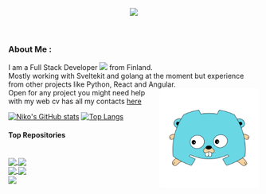 <p align="center"><img src="https://media4.giphy.com/media/v1.Y2lkPTc5MGI3NjExemRkcGsxNjY1cnM4N3RtZjJ4MTVzYzN1eDd4eGdsbG8wazB1ZG85ZSZlcD12MV9pbnRlcm5hbF9naWZfYnlfaWQmY3Q9Zw/SScTyz7dQ0Gf7c9dZ9/giphy.gif" width="100"/></p>
<p align="center"><img src="https://komarev.com/ghpvc/?username=NikoJunttila&style=flat-square&color=blue" alt=""></p>

### About Me :

I am a Full Stack Developer <img src="https://media.giphy.com/media/WUlplcMpOCEmTGBtBW/giphy.gif" width="30"> from Finland.<br>
Mostly working with Sveltekit and golang at the moment but experience from other projects like Python, React and Angular. <img align="right" alt="DiscordGo logo" src="/imgs/discordgo.svg" width="200">
<br>
Open for any project you might need help with my web cv has all my contacts <a href="https://junttila.dev/cv">here</a>
<br>

[![Niko's GitHub stats](https://github-readme-stats.vercel.app/api?username=NikoJunttila&bg_color=230deg,#690404,#6f0674)](https://github.com/anuraghazra/github-readme-stats)
[![Top Langs](https://github-readme-stats.vercel.app/api/top-langs/?username=NikoJunttila&layout=donut&bg_color=130deg,#690404,#6f0674)](https://github.com/anuraghazra/github-readme-stats)

#### Top Repositories
<br>
<a href="https://github.com/NikoJunttila/CVwebsite">
  <img align="center" src="https://github-readme-stats.vercel.app/api/pin/?username=NikoJunttila&repo=CVwebsite&theme=buefy" />
</a>
<a href="https://github.com/NikoJunttila/TPX-discordbot">
  <img align="center" src="https://github-readme-stats.vercel.app/api/pin/?username=NikoJunttila&repo=TPX-discordbot&theme=buefy" />
</a>
<br>
<a href="https://github.com/NikoJunttila/userAnalytics">
  <img align="center" src="https://github-readme-stats.vercel.app/api/pin/?username=NikoJunttila&repo=userAnalytics&theme=buefy" />
</a>
<a href="https://github.com/NikoJunttila/headerCheck">
  <img align="center" src="https://github-readme-stats.vercel.app/api/pin/?username=NikoJunttila&repo=headerCheck&theme=buefy" />
</a>
<br>
<a href="https://github.com/NikoJunttila/Calendar-app">
  <img align="center" src="https://github-readme-stats.vercel.app/api/pin/?username=NikoJunttila&repo=Calendar-app&theme=buefy" />
</a>
